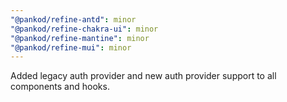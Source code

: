 ```yaml
---
"@pankod/refine-antd": minor
"@pankod/refine-chakra-ui": minor
"@pankod/refine-mantine": minor
"@pankod/refine-mui": minor
---
```


Added legacy auth provider and new auth provider support to all components and hooks.
